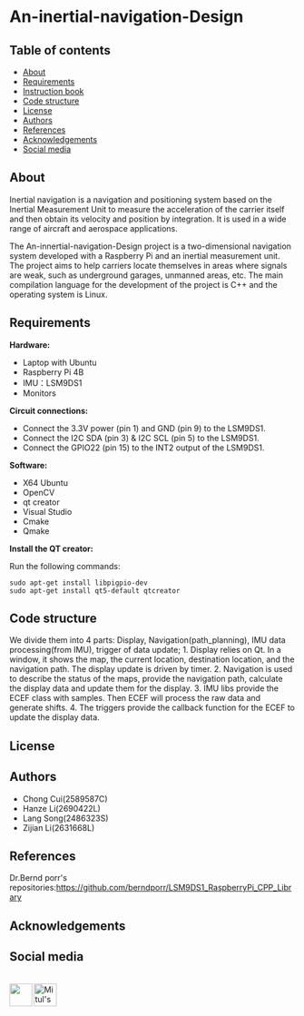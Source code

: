 # An-inertial-navigation-Design
## Table of contents
* [About](#about)
* [Requirements](#requirements)
* [Instruction book](#instruction-book)
* [Code structure](#code-structure)
* [License](#license)
* [Authors](#authors)
* [References](#references)
* [Acknowledgements](#acknowledgements)
* [Social media](#social-media)


## About
Inertial navigation is a navigation and positioning system based on the Inertial Measurement Unit to measure the acceleration of the carrier itself and then obtain its velocity and position by integration. It is used in a wide range of aircraft and aerospace applications.

The An-innertial-navigation-Design project is a two-dimensional navigation system developed with a Raspberry Pi and an inertial measurement unit. The project aims to help carriers locate themselves in areas where signals are weak, such as underground garages, unmanned areas, etc. The main compilation language for the development of the project is C++ and the operating system is Linux.

## Requirements
**Hardware:**
* Laptop with Ubuntu
* Raspberry Pi 4B
* IMU：LSM9DS1
* Monitors

**Circuit connections:**
* Connect the 3.3V power (pin 1) and GND (pin 9) to the LSM9DS1.
* Connect the I2C SDA (pin 3) & I2C SCL (pin 5) to the LSM9DS1.
* Connect the GPIO22 (pin 15) to the INT2 output of the LSM9DS1.

**Software:**
* X64 Ubuntu
* OpenCV
* qt creator
* Visual Studio
* Cmake
* Qmake

**Install the QT creator:**

Run the following commands:
```
sudo apt-get install libpigpio-dev
sudo apt-get install qt5-default qtcreator
```
## Code structure
We divide them into 4 parts: Display, Navigation(path_planning), IMU data processing(from IMU), trigger of data update;
    1. Display relies on Qt. In a window, it shows the map, the current location, destination location, and the navigation path. The display update is driven by timer.
    2. Navigation is used to describe the status of the maps, provide the navigation path, calculate the display data and update them for the display.
    3. IMU libs provide the ECEF class with samples. Then ECEF will process the raw data and generate shifts.
    4. The triggers provide the callback function for the ECEF to update the display data.

## License

## Authors
* Chong Cui(2589587C)
* Hanze Li(2690422L)
* Lang Song(2486323S)
* Zijian Li(2631668L)

## References
Dr.Bernd porr's repositories:https://github.com/berndporr/LSM9DS1_RaspberryPi_CPP_Library

## Acknowledgements


## Social media
<br><a href="https://www.youtube.com/watch?v=k6E_uqkDLo0" target="blank"><img align="left" src="https://upload.wikimedia.org/wikipedia/commons/0/09/YouTube_full-color_icon_%282017%29.svg" height="40" width="40"/>
</a>
<a href="https://www.instagram.com/accounts/login/">
<img align="left" alt="Mitul's LinkedIN" width= "40px" src="https://upload.wikimedia.org/wikipedia/commons/e/e7/Instagram_logo_2016.svg" />
</a>

